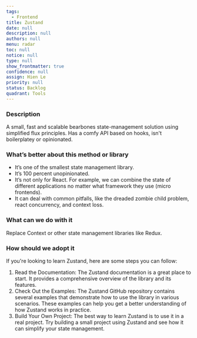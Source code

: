 ```yaml
---
tags: 
  - Frontend
title: Zustand
date: null
description: null
authors: null
menu: radar
toc: null
notice: null
type: null
show_frontmatter: true
confidence: null
assign: Hien Le
priority: null
status: Backlog
quadrant: Tools
---
```


<!-- table_of_contents 4054f6e6-e352-4d58-8531-297392bd3588 -->

### Description

A small, fast and scalable bearbones state-management solution using simplified flux principles. Has a comfy API based on hooks, isn't boilerplatey or opinionated.

### What’s better about this method or library

* It’s one of the smallest state management library.
* It’s 100 percent unopinionated.
* It’s not only for React. For example, we can combine the state of different applications no matter what framework they use (micro frontends).
* It can deal with common pitfalls, like the dreaded zombie child problem, react concurrency, and context loss.

### What can we do with it

Replace Context or other state management libraries like Redux.

### How should we adopt it

If you're looking to learn Zustand, here are some steps you can follow:

1. Read the Documentation: The Zustand documentation is a great place to start. It provides a comprehensive overview of the library and its features.
1. Check Out the Examples: The Zustand GitHub repository contains several examples that demonstrate how to use the library in various scenarios. These examples can help you get a better understanding of how Zustand works in practice.
1. Build Your Own Project: The best way to learn Zustand is to use it in a real project. Try building a small project using Zustand and see how it can simplify your state management.

<!-- child_database f4647471-c24f-4210-abe4-27cc41194ad7 -->
